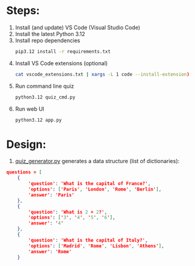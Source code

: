 # Steps:

1. Install (and update) VS Code (Visual Studio Code)
1. Install the latest Python 3.12
1. Install repo dependencies
    ```bash
    pip3.12 install -r requirements.txt
    ```
1. Install VS Code extensions (optional)
    ```bash
    cat vscode_extensions.txt | xargs -L 1 code --install-extension)
    ```
1. Run command line quiz
    ```bash
    python3.12 quiz_cmd.py
    ```
1. Run web UI
    ```bash
    python3.12 app.py
    ```

# Design:

1. [quiz_generator.py](quiz_generator.py) generates a data structure (list of dictionaries):

```JSON
questions = [
    {
        'question': 'What is the capital of France?',
        'options': ['Paris', 'London', 'Rome', 'Berlin'],
        'answer': 'Paris'
    },
    {
        'question': 'What is 2 + 2?',
        'options': ['3', '4', '5', '6'],
        'answer': '4'
    },
    {
        'question': 'What is the capital of Italy?',
        'options': ['Madrid', 'Rome', 'Lisbon', 'Athens'],
        'answer': 'Rome'
    }
```

